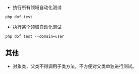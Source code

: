 - 执行所有领域自动化测试

``` shell
php dof test
```

- 执行某个领域自动化测试

``` shell
php dof test --domain=user
```

## 其他

- 对象类，父类不得调用子类方法，不方便对父类单独进行测试。
